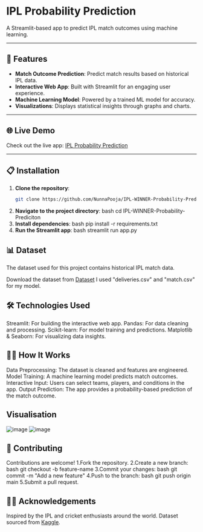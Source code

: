 # IPL Probability Prediction

A Streamlit-based app to predict IPL match outcomes using machine learning.

---

## 🚀 Features

- **Match Outcome Prediction**: Predict match results based on historical IPL data.  
- **Interactive Web App**: Built with Streamlit for an engaging user experience.  
- **Machine Learning Model**: Powered by a trained ML model for accuracy.  
- **Visualizations**: Displays statistical insights through graphs and charts.

---

## 🌐 Live Demo

Check out the live app: [IPL Probability Prediction](https://ipl-winner-probability-prediciton-6.onrender.com)  

---

## 📋 Installation

1. **Clone the repository**:  
   ```bash
   git clone https://github.com/NunnaPooja/IPL-WINNER-Probability-Prediciton.git
2. **Navigate to the project directory**:
    bash
    cd IPL-WINNER-Probability-Prediciton
3. **Install dependencies**:
    bash
    pip install -r requirements.txt
4. **Run the Streamlit app**:
   bash
   streamlit run app.py
## 📊 Dataset
The dataset used for this project contains historical IPL match data.

Download the dataset from [Dataset](https://www.kaggle.com/datasets/ramjidoolla/ipl-data-set?resource=download)
I used "deliveries.csv" and "match.csv" for my model.
## 🛠️ Technologies Used
Streamlit: For building the interactive web app.
Pandas: For data cleaning and processing.
Scikit-learn: For model training and predictions.
Matplotlib & Seaborn: For visualizing data insights.
## 🧑‍💻 How It Works
Data Preprocessing: The dataset is cleaned and features are engineered.
Model Training: A machine learning model predicts match outcomes.
Interactive Input: Users can select teams, players, and conditions in the app.
Output Prediction: The app provides a probability-based prediction of the match outcome.
## Visualisation
![image](https://github.com/user-attachments/assets/eb0d87b9-74d6-4312-9833-b8d13a404ce1)
![image](https://github.com/user-attachments/assets/ac08446c-10f0-47f3-a754-0e71957dda3b)
## 🤝 Contributing
Contributions are welcome!
1.Fork the repository.
2.Create a new branch:
bash
git checkout -b feature-name
3.Commit your changes:
bash
git commit -m "Add a new feature"
4.Push to the branch:
bash
git push origin main
5.Submit a pull request.
## 🙋‍♂️ Acknowledgements
 Inspired by the IPL and cricket enthusiasts around the world.
 Dataset sourced from [Kaggle](https://www.kaggle.com/datasets/ramjidoolla/ipl-data-set?resource=download).




